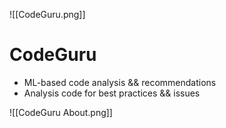 ![[CodeGuru.png]]
# CodeGuru
- ML-based code analysis && recommendations
- Analysis code for best practices && issues

![[CodeGuru About.png]]
